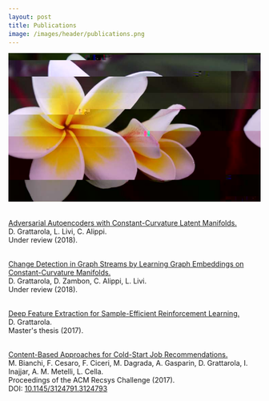 ```yaml
---
layout: post
title: Publications
image: /images/header/publications.png
---
```


<center>
    <img src="/images/header/publications.png" alt="Glitch art #1 (by Daniele Grattarola)" class="full-width"/>
</center>
<br>

<a target="_blank" href="https://arxiv.org/abs/1812.04314">Adversarial Autoencoders with Constant-Curvature Latent Manifolds.</a>
<br>
D. Grattarola, L. Livi, C. Alippi.
<br>
Under review (2018).
<br><br>

<a target="_blank" href="https://arxiv.org/abs/1805.06299">Change Detection in Graph Streams by Learning Graph Embeddings on Constant-Curvature Manifolds.</a>
<br>
D. Grattarola, D. Zambon, C. Alippi, L. Livi.
<br>
Under review (2018).
<br><br>

<a target="_blank" href="/files/publications/2017_10_grattarola_master_thesis.pdf">Deep Feature Extraction for Sample-Efficient Reinforcement Learning.</a>
<br>
D. Grattarola.
<br>
Master's thesis (2017).
<br><br>

<a target="_blank" href="/files/publications/2017_grattarola_recsys.pdf">Content-Based Approaches for Cold-Start Job Recommendations.</a>
<br>
M. Bianchi, F. Cesaro, F. Ciceri, M. Dagrada, A. Gasparin, D. Grattarola, I. Inajjar, A. M. Metelli, L. Cella.
<br>
Proceedings of the ACM Recsys Challenge (2017).
<br>
DOI: <a href="http://dx.doi.org/10.1145/3124791.3124793">10.1145/3124791.3124793</a>
<br><br>